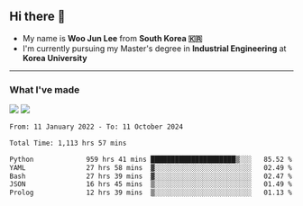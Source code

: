 ## Hi there 👋

- My name is **Woo Jun Lee** from **South Korea 🇰🇷**
- I'm currently pursuing my Master's degree in **Industrial Engineering** at **Korea University**

---

### What I've made

<a href="https://share.streamlit.io/tomtom1103/kuiai_hackathon_2022/main/JL_app.py"><img src="https://img.shields.io/badge/Journey Lee-161B22?style=for-the-badge&logo=streamlit&logoColor=FF4B4B"/></a> <a href="https://jeon-100.github.io/Dangzang/"><img src="https://img.shields.io/badge/당신을 위한 장학금, 당장!-161B22?style=for-the-badge&logo=react&logoColor=#61DAFB"/></a>

<!--START_SECTION:waka-->

```txt
From: 11 January 2022 - To: 11 October 2024

Total Time: 1,113 hrs 57 mins

Python             959 hrs 41 mins █████████████████████▒░░░   85.52 %
YAML               27 hrs 58 mins  ▓░░░░░░░░░░░░░░░░░░░░░░░░   02.49 %
Bash               27 hrs 39 mins  ▓░░░░░░░░░░░░░░░░░░░░░░░░   02.47 %
JSON               16 hrs 45 mins  ▒░░░░░░░░░░░░░░░░░░░░░░░░   01.49 %
Prolog             12 hrs 39 mins  ▒░░░░░░░░░░░░░░░░░░░░░░░░   01.13 %
```

<!--END_SECTION:waka-->
